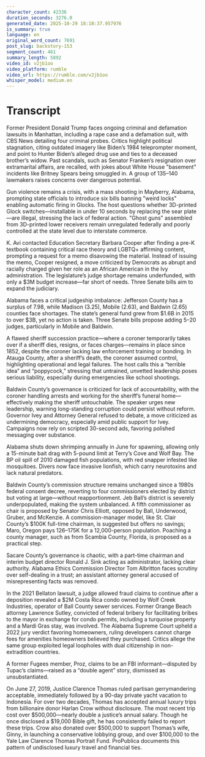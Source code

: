 ```yaml
---
character_count: 42336
duration_seconds: 3276.0
generated_date: 2025-10-29 18:10:37.957976
is_summary: true
language: en
original_word_count: 7691
post_slug: backstory-153
segment_count: 461
summary_length: 5892
video_id: v2jb1oo
video_platform: rumble
video_url: https://rumble.com/v2jb1oo
whisper_model: medium.en
---
```


# Transcript

Former President Donald Trump faces ongoing criminal and defamation lawsuits in Manhattan, including a rape case and a defamation suit, with CBS News detailing four criminal probes. Critics highlight political stagnation, citing outdated imagery like Biden’s 1984 teleprompter moment, and point to Hunter Biden’s alleged drug use and ties to a deceased brother’s widow. Past scandals, such as Senator Franken’s resignation over extramarital affairs, are recalled, with jokes about White House "basement" incidents like Britney Spears being smuggled in. A group of 135–140 lawmakers raises concerns over dangerous potential.  

Gun violence remains a crisis, with a mass shooting in Mayberry, Alabama, prompting state officials to introduce six bills banning "weird locks" enabling automatic firing in Glocks. The host questions whether 3D-printed Glock switches—installable in under 10 seconds by replacing the sear plate—are illegal, stressing the lack of federal action. "Ghost guns" assembled from 3D-printed lower receivers remain unregulated federally and poorly controlled at the state level due to interstate commerce.  

K. Avi contacted Education Secretary Barbara Cooper after finding a pre-K textbook containing critical race theory and LGBTQ+ affirming content, prompting a request for a memo disavowing the material. Instead of issuing the memo, Cooper resigned, a move criticized by Democrats as abrupt and racially charged given her role as an African American in the Ivy administration. The legislature’s judge shortage remains underfunded, with only a $3M budget increase—far short of needs. Three Senate bills aim to expand the judiciary.  

Alabama faces a critical judgeship imbalance: Jefferson County has a surplus of 7.98, while Madison (3.25), Mobile (2.63), and Baldwin (2.65) counties face shortages. The state’s general fund grew from $1.6B in 2015 to over $3B, yet no action is taken. Three Senate bills propose adding 5–20 judges, particularly in Mobile and Baldwin.  

A flawed sheriff succession practice—where a coroner temporarily takes over if a sheriff dies, resigns, or faces charges—remains in place since 1852, despite the coroner lacking law enforcement training or bonding. In Atauga County, after a sheriff’s death, the coroner assumed control, highlighting operational and legal failures. The host calls this a “terrible idea” and “poppycock,” stressing that untrained, unvetted leadership poses serious liability, especially during emergencies like school shootings.  

Baldwin County’s governance is criticized for lack of accountability, with the coroner handling arrests and working for the sheriff’s funeral home—effectively making the sheriff untouchable. The speaker urges new leadership, warning long-standing corruption could persist without reform. Governor Ivey and Attorney General refused to debate, a move criticized as undermining democracy, especially amid public support for Ivey. Campaigns now rely on scripted 30-second ads, favoring polished messaging over substance.  

Alabama shuts down shrimping annually in June for spawning, allowing only a 15-minute bait drag with 5-pound limit at Terry’s Cove and Wolf Bay. The BP oil spill of 2010 damaged fish populations, with red snapper infested like mosquitoes. Divers now face invasive lionfish, which carry neurotoxins and lack natural predators.  

Baldwin County’s commission structure remains unchanged since a 1980s federal consent decree, reverting to four commissioners elected by district but voting at large—without reapportionment. Jeb Ball’s district is severely underpopulated, making the system unbalanced. A fifth commissioner as chair is proposed by Senator Chris Elliott, opposed by Ball, Underwood, Gruber, and McKenzie. A commission-manager model, like St. Clair County’s $100K full-time chairman, is suggested but offers no savings; Maro, Oregon pays $126–$175K for a 12,000-person population. Poaching a county manager, such as from Scambia County, Florida, is proposed as a practical step.  

Sacare County’s governance is chaotic, with a part-time chairman and interim budget director Ronald J. Sink acting as administrator, lacking clear authority. Alabama Ethics Commission Director Tom Albritton faces scrutiny over self-dealing in a trust; an assistant attorney general accused of misrepresenting facts was removed.  

In the 2021 Bellaton lawsuit, a judge allowed fraud claims to continue after a deposition revealed a $2M Costa Rica condo owned by Wolf Creek Industries, operator of Ball County sewer services. Former Orange Beach attorney Lawrence Sutley, convicted of federal bribery for facilitating bribes to the mayor in exchange for condo permits, including a turquoise property and a Mardi Gras stay, was involved. The Alabama Supreme Court upheld a 2022 jury verdict favoring homeowners, ruling developers cannot charge fees for amenities homeowners believed they purchased. Critics allege the same group exploited legal loopholes with dual citizenship in non-extradition countries.  

A former Fugees member, Proz, claims to be an FBI informant—disputed by Tupac’s claims—raised as a “double agent” story, dismissed as unsubstantiated.  

On June 27, 2019, Justice Clarence Thomas ruled partisan gerrymandering acceptable, immediately followed by a 90-day private yacht vacation to Indonesia. For over two decades, Thomas has accepted annual luxury trips from billionaire donor Harlan Crow without disclosure. The most recent trip cost over $500,000—nearly double a justice’s annual salary. Though he once disclosed a $19,000 Bible gift, he has consistently failed to report these trips. Crow also donated over $500,000 to support Thomas’s wife, Ginny, in launching a conservative lobbying group, and over $100,000 to the Yale Law Clarence Thomas Portrait Fund. ProPublica documents this pattern of undisclosed luxury travel and financial ties.
